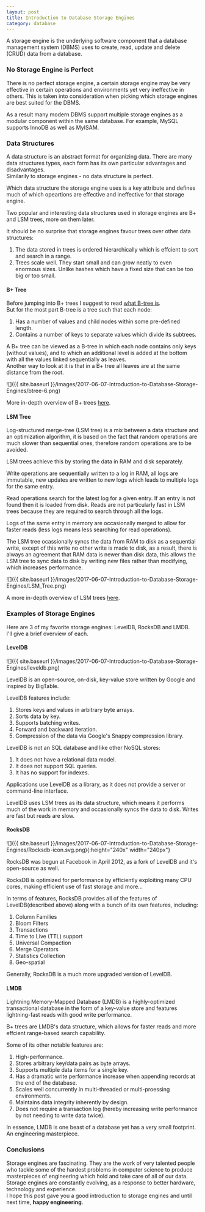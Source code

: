 ```yaml
---
layout: post
title: Introduction to Database Storage Engines
category: database
---
```

A storage engine is the underlying software component that a database management system (DBMS) uses to create, read, update and delete (CRUD) data from a database.

### No Storage Engine is Perfect
There is no perfect storage engine, a certain storage engine may be very effective in certain operations and environments yet very ineffective in others. This is taken into consideration when picking which storage engines are best suited for the DBMS.

As a result many modern DBMS support multiple storage engines as a modular component within the same database. For example, MySQL supports InnoDB as well as MyISAM.

### Data Structures
A data structure is an abstract format for organizing data. There are many data structures types, each form has its own particular advantages and disadvantages.  
Similarily to storage engines - no data structure is perfect.

Which data structure the storage engine uses is a key attribute and defines much of which opeartions are effective and ineffective for that storage engine.

Two popular and interesting data structures used in storage engines are B+ and LSM trees, more on them later.

It should be no surprise that storage engines favour trees over other data structures:
1. The data stored in trees is ordered hierarchically which is effcient to sort and search in a range.
2. Trees scale well. They start small and can grow neatly to even enormous sizes. Unlike hashes which have a fixed size that can be too big or too small.


#### B+ Tree
Before jumping into B+ trees I suggest to read [what B-tree is](https://www.wikiwand.com/en/B-tree).  
But for the most part B-tree is a tree such that each node:
1. Has a number of values and child nodes within some pre-defined length.
2. Contains a number of keys to separate values which divide its subtrees.

A B+ tree can be viewed as a B-tree in which each node contains only keys (without values), and to which an additional level is added at the bottom with all the values linked sequentially as leaves.  
Another way to look at it is that in a B+ tree all leaves are at the same distance from the root.

![]({{ site.baseurl }}/images/2017-06-07-Introduction-to-Database-Storage-Engines/btree-6.png)

More in-depth overview of B+ trees [here](https://www.wikiwand.com/en/B%2B_tree).


#### LSM Tree
Log-structured merge-tree (LSM tree) is a mix between a data structure and an optimization algorithm, it is based on the fact that random operations are much slower than sequential ones, therefore random operations are to be avoided.

LSM trees achieve this by storing the data in RAM and disk separately.  

Write operations are sequentially written to a log in RAM, all logs are immutable, new updates are written to new logs which leads to multiple logs for the same entry.  

Read operations search for the latest log for a given entry. If an entry is not found then it is loaded from disk. Reads are not particularly fast in LSM trees because they are required to search through all the logs.  

Logs of the same entry in memory are occasionally merged to allow for faster reads (less logs means less searching for read operations).

The LSM tree ocassionally syncs the data from RAM to disk as a sequential write, except of this write no other write is made to disk, as a result, there is always an agreement that RAM data is newer than disk data, this allows the LSM tree to sync data to disk by writing new files rather than modifying, which increases performance.

![]({{ site.baseurl }}/images/2017-06-07-Introduction-to-Database-Storage-Engines/LSM_Tree.png)

A more in-depth overview of LSM trees [here](https://www.wikiwand.com/en/Log-structured_merge-tree).

### Examples of Storage Engines
Here are 3 of my favorite storage engines: LevelDB, RocksDB and LMDB.  
I'll give a brief overview of each.

#### LevelDB
![]({{ site.baseurl }}/images/2017-06-07-Introduction-to-Database-Storage-Engines/leveldb.png)

LevelDB is an open-source, on-disk, key-value store written by Google and inspired by BigTable.

LevelDB features include:
1. Stores keys and values in arbitrary byte arrays.
2. Sorts data by key.
3. Supports batching writes.
4. Forward and backward iteration.
5. Compression of the data via Google's Snappy compression library.

LevelDB is not an SQL database and like other NoSQL stores:
1. It does not have a relational data model.
2. It does not support SQL queries.
3. It has no support for indexes.
 
Applications use LevelDB as a library, as it does not provide a server or command-line interface.

LevelDB uses LSM trees as its data structure, which means it performs much of the work in memory and occasionally syncs the data to disk. Writes are fast but reads are slow.

#### RocksDB
![]({{ site.baseurl }}/images/2017-06-07-Introduction-to-Database-Storage-Engines/Rocksdb-icon.svg.png){:height="240x" width="240px"}

RocksDB was begun at Facebook in April 2012, as a fork of LevelDB and it's open-source as well.

RocksDB is optimized for performance by efficiently exploiting many CPU cores, making efficient use of fast storage and more...

In terms of features, RocksDB provides all of the features of LevelDB(described above) along with a bunch of its own features, including:
1. Column Families
2. Bloom Filters
3. Transactions
4. Time to Live (TTL) support
5. Universal Compaction
6. Merge Operators
7. Statistics Collection
8. Geo-spatial

Generally, RocksDB is a much more upgraded version of LevelDB.

#### LMDB
Lightning Memory-Mapped Database (LMDB) is a highly-optimized transactional database in the form of a key-value store and features lightning-fast reads with good write performance.

B+ trees are LMDB's data structure, which allows for faster reads and more effcient range-based search capability.

Some of its other notable features are:
1. High-performance.
2. Stores arbitrary key/data pairs as byte arrays.
3. Supports multiple data items for a single key.
4. Has a dramatic write performance increase when appending records at the end of the database. 
5. Scales well concurrently in multi-threaded or multi-proessing environments.
6. Maintains data integrity inherently by design.
7. Does not require a transaction log (hereby increasing write performance by not needing to write data twice).

In essence, LMDB is one beast of a database yet has a very small footprint. An engineering masterpiece.

### Conclusions
Storage engines are fascinating. They are the work of very talented people who tackle some of the hardest problems in computer science to produce masterpieces of engineering which hold and take care of all of our data.  
Storage engines are constantly evolving, as a response to better hardware, technology and experience.  
I hope this post gave you a good introduction to storage engines and until next time, **happy engineering**.
